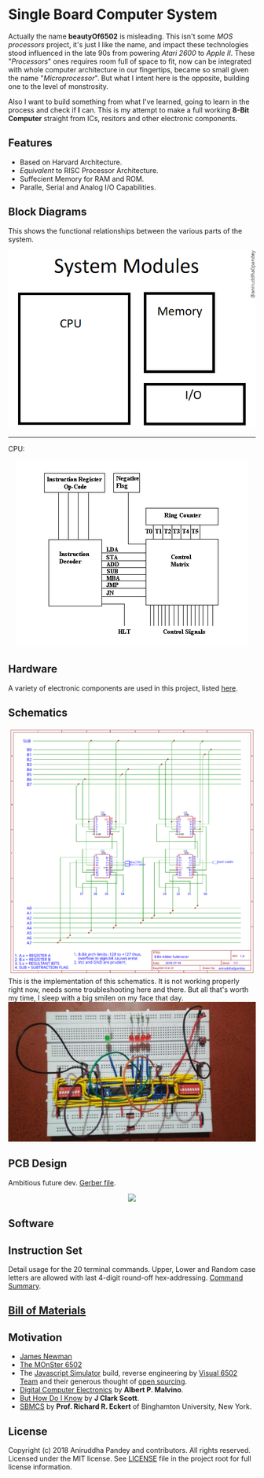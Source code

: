 # Single Board Computer System
Actually the name **beautyOf6502** is misleading. This isn't some *MOS processors* project, it's just I like the name, and impact these technologies stood influenced in the late 90s from powering *Atari 2600* to *Apple II*. These "*Processors*" ones requires room full of space to fit, now can be integrated with whole computer architecture in our fingertips, became so small given the name "*Microprocessor*". But what I intent here is the opposite, building one to the level of monstrosity.

Also I want to build something from what I've learned, going to learn in the process and check if **I** can. This is my attempt to make a full working **8-Bit Computer** straight from ICs, resitors and other electronic components.

## Features
- Based on Harvard Architecture.
- *Equivalent* to RISC Processor Architecture.
- Suffecient Memory for RAM and ROM.
- Paralle, Serial and Analog I/O Capabilities.

## Block Diagrams
This shows the functional relationships between the various parts of the system.  
<div align="center"><img src="images/block-diagram-1.png"></div>  

---
CPU:
<div align="center"><img src="images/block-diagram-2.GIF"></div>

## Hardware
A variety of electronic components are used in this project, listed [here](requirements.csv).

## Schematics
<div align="center"><img src="images/ALU-8bit-adder-subtracter.svg"></div>  
This is the implementation of this schematics. It is not working properly right now, needs some troubleshooting here and there. But all that's worth my time, I sleep with a big smilen on my face that day.  
<div align="center"><img src="images/ALU-8bit-adder-subtracter.jpg"></div>  

## PCB Design
Ambitious future dev. [Gerber file](https://easyeda.com/).  
<div align="center"><img src="images/pcb-design.png"></div>

## Software

## Instruction Set
Detail usage for the 20 terminal commands. Upper, Lower and Random case letters are allowed with last 4-digit round-off hex-addressing.
[Command Summary](commands.csv).

## [Bill of Materials](BOM.csv)

## Motivation
- [James Newman](http://www.megaprocessor.com/)
- [The MOnSter 6502](https://monster6502.com/)
- The [Javascript Simulator](http://visual6502.org/JSSim/) build, reverse engineering by [Visual 6502 Team](http://visual6502.org/) and their generous thought of [open sourcing](https://github.com/trebonian/visual6502).
- [Digital Computer Electronics](https://www.scribd.com/document/332484423/Digital-Computer-Electronics-3rd-Edition-Malvino) by **Albert P. Malvino**.
- [But How Do I Know]() by **J Clark Scott**.
- [SBMCS](http://www.cs.binghamton.edu/~reckert/sbc.htm) by **Prof. Richard R. Eckert** of Binghamton University, New York.

## License
Copyright (c) 2018 Aniruddha Pandey and contributors. All rights reserved.</br>
Licensed under the MIT license. See [LICENSE](LICENSE) file in the project root for full license information.

